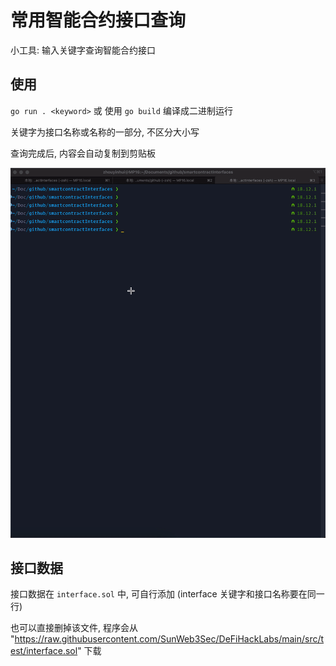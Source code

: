 # 常用智能合约接口查询

小工具: 输入关键字查询智能合约接口

## 使用

`go run . <keyword>` 或 使用 `go build` 编译成二进制运行

关键字为接口名称或名称的一部分, 不区分大小写

查询完成后, 内容会自动复制到剪贴板

![./showcase.gi](./showcase.gif)



## 接口数据

接口数据在 `interface.sol` 中, 可自行添加 (interface 关键字和接口名称要在同一行)

也可以直接删掉该文件, 程序会从 "https://raw.githubusercontent.com/SunWeb3Sec/DeFiHackLabs/main/src/test/interface.sol" 下载
